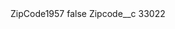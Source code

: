 <?xml version="1.0" encoding="UTF-8"?>
<CustomMetadata xmlns="http://soap.sforce.com/2006/04/metadata" xmlns:xsi="http://www.w3.org/2001/XMLSchema-instance" xmlns:xsd="http://www.w3.org/2001/XMLSchema">
    <label>ZipCode1957</label>
    <protected>false</protected>
    <values>
        <field>Zipcode__c</field>
        <value xsi:type="xsd:string">33022</value>
    </values>
</CustomMetadata>
